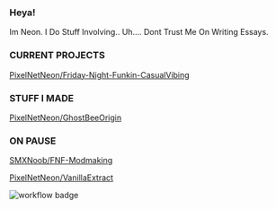### Heya!
Im Neon. I Do Stuff Involving.. Uh....
Dont Trust Me On Writing Essays.

### CURRENT PROJECTS

[ PixelNetNeon/Friday-Night-Funkin-CasualVibing ](https://github.com/PixelNetNeon/Friday-Night-Funkin-CasualVibing)

### STUFF I MADE

[ PixelNetNeon/GhostBeeOrigin ](https://github.com/PixelNetNeon/GhostBeeOrigin)

### ON PAUSE

[ SMXNoob/FNF-Modmaking ](https://github.com/SMXNoob/FNF-Modmaking)

[ PixelNetNeon/VanillaExtract ](https://github.com/PixelNetNeon/VanillaExtract)

![workflow badge](https://github.com/PixelNetNeon)
